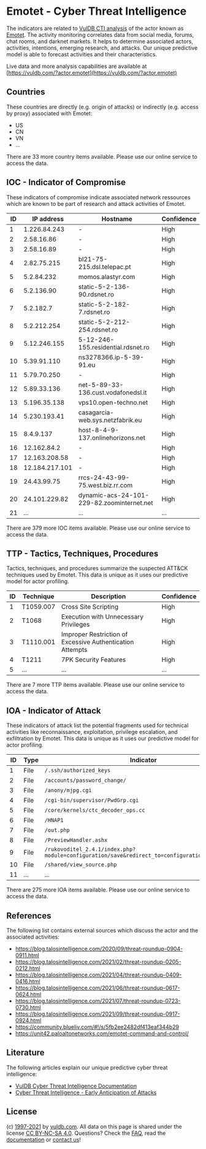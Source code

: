# Emotet - Cyber Threat Intelligence

The indicators are related to [VulDB CTI analysis](https://vuldb.com/?doc.cti) of the actor known as [Emotet](https://vuldb.com/?actor.emotet). The activity monitoring correlates data from social media, forums, chat rooms, and darknet markets. It helps to determine associated actors, activities, intentions, emerging research, and attacks. Our unique predictive model is able to forecast activities and their characteristics.

Live data and more analysis capabilities are available at [https://vuldb.com/?actor.emotet](https://vuldb.com/?actor.emotet)

## Countries

These countries are directly (e.g. origin of attacks) or indirectly (e.g. access by proxy) associated with Emotet:

* US
* CN
* VN
* ...

There are 33 more country items available. Please use our online service to access the data.

## IOC - Indicator of Compromise

These indicators of compromise indicate associated network ressources which are known to be part of research and attack activities of Emotet.

ID | IP address | Hostname | Confidence
-- | ---------- | -------- | ----------
1 | 1.226.84.243 | - | High
2 | 2.58.16.86 | - | High
3 | 2.58.16.89 | - | High
4 | 2.82.75.215 | bl21-75-215.dsl.telepac.pt | High
5 | 5.2.84.232 | momos.alastyr.com | High
6 | 5.2.136.90 | static-5-2-136-90.rdsnet.ro | High
7 | 5.2.182.7 | static-5-2-182-7.rdsnet.ro | High
8 | 5.2.212.254 | static-5-2-212-254.rdsnet.ro | High
9 | 5.12.246.155 | 5-12-246-155.residential.rdsnet.ro | High
10 | 5.39.91.110 | ns3278366.ip-5-39-91.eu | High
11 | 5.79.70.250 | - | High
12 | 5.89.33.136 | net-5-89-33-136.cust.vodafonedsl.it | High
13 | 5.196.35.138 | vps10.open-techno.net | High
14 | 5.230.193.41 | casagarcia-web.sys.netzfabrik.eu | High
15 | 8.4.9.137 | host-8-4-9-137.onlinehorizons.net | High
16 | 12.162.84.2 | - | High
17 | 12.163.208.58 | - | High
18 | 12.184.217.101 | - | High
19 | 24.43.99.75 | rrcs-24-43-99-75.west.biz.rr.com | High
20 | 24.101.229.82 | dynamic-acs-24-101-229-82.zoominternet.net | High
21 | ... | ... | ...

There are 379 more IOC items available. Please use our online service to access the data.

## TTP - Tactics, Techniques, Procedures

Tactics, techniques, and procedures summarize the suspected ATT&CK techniques used by Emotet. This data is unique as it uses our predictive model for actor profiling.

ID | Technique | Description | Confidence
-- | --------- | ----------- | ----------
1 | T1059.007 | Cross Site Scripting | High
2 | T1068 | Execution with Unnecessary Privileges | High
3 | T1110.001 | Improper Restriction of Excessive Authentication Attempts | High
4 | T1211 | 7PK Security Features | High
5 | ... | ... | ...

There are 7 more TTP items available. Please use our online service to access the data.

## IOA - Indicator of Attack

These indicators of attack list the potential fragments used for technical activities like reconnaissance, exploitation, privilege escalation, and exfiltration by Emotet. This data is unique as it uses our predictive model for actor profiling.

ID | Type | Indicator | Confidence
-- | ---- | --------- | ----------
1 | File | `/.ssh/authorized_keys` | High
2 | File | `/accounts/password_change/` | High
3 | File | `/anony/mjpg.cgi` | High
4 | File | `/cgi-bin/supervisor/PwdGrp.cgi` | High
5 | File | `/core/kernels/ctc_decoder_ops.cc` | High
6 | File | `/HNAP1` | Low
7 | File | `/out.php` | Medium
8 | File | `/PreviewHandler.ashx` | High
9 | File | `/rukovoditel_2.4.1/index.php?module=configuration/save&redirect_to=configuration/application` | High
10 | File | `/shared/view_source.php` | High
11 | ... | ... | ...

There are 275 more IOA items available. Please use our online service to access the data.

## References

The following list contains external sources which discuss the actor and the associated activities:

* https://blog.talosintelligence.com/2020/09/threat-roundup-0904-0911.html
* https://blog.talosintelligence.com/2021/02/threat-roundup-0205-0212.html
* https://blog.talosintelligence.com/2021/04/threat-roundup-0409-0416.html
* https://blog.talosintelligence.com/2021/06/threat-roundup-0617-0624.html
* https://blog.talosintelligence.com/2021/07/threat-roundup-0723-0730.html
* https://blog.talosintelligence.com/2021/09/threat-roundup-0917-0924.html
* https://community.blueliv.com/#!/s/5fb2ee2482df413eaf344b29
* https://unit42.paloaltonetworks.com/emotet-command-and-control/

## Literature

The following articles explain our unique predictive cyber threat intelligence:

* [VulDB Cyber Threat Intelligence Documentation](https://vuldb.com/?doc.cti)
* [Cyber Threat Intelligence - Early Anticipation of Attacks](https://www.scip.ch/en/?labs.20201022)

## License

(c) [1997-2021](https://vuldb.com/?doc.changelog) by [vuldb.com](https://vuldb.com/?doc.about). All data on this page is shared under the license [CC BY-NC-SA 4.0](https://creativecommons.org/licenses/by-nc-sa/4.0/). Questions? Check the [FAQ](https://vuldb.com/?doc.faq), read the [documentation](https://vuldb.com/?doc) or [contact us](https://vuldb.com/?contact)!
